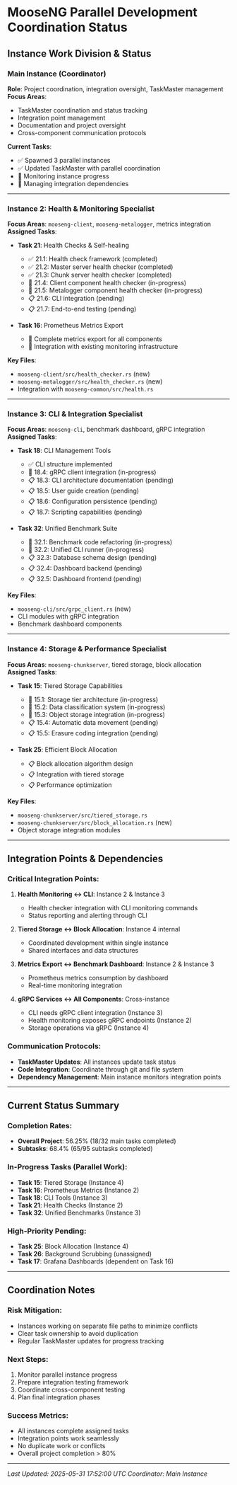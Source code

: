 # MooseNG Parallel Development Coordination Status

## Instance Work Division & Status

### Main Instance (Coordinator)
**Role**: Project coordination, integration oversight, TaskMaster management
**Focus Areas**:
- TaskMaster coordination and status tracking
- Integration point management
- Documentation and project oversight
- Cross-component communication protocols

**Current Tasks**:
- ✅ Spawned 3 parallel instances
- ✅ Updated TaskMaster with parallel coordination
- 🔄 Monitoring instance progress
- 🔄 Managing integration dependencies

---

### Instance 2: Health & Monitoring Specialist
**Focus Areas**: `mooseng-client`, `mooseng-metalogger`, metrics integration
**Assigned Tasks**:
- **Task 21**: Health Checks & Self-healing
  - ✅ 21.1: Health check framework (completed)
  - ✅ 21.2: Master server health checker (completed)  
  - ✅ 21.3: Chunk server health checker (completed)
  - 🔄 21.4: Client component health checker (in-progress)
  - 🔄 21.5: Metalogger component health checker (in-progress)
  - 📋 21.6: CLI integration (pending)
  - 📋 21.7: End-to-end testing (pending)

- **Task 16**: Prometheus Metrics Export
  - 🔄 Complete metrics export for all components
  - 🔄 Integration with existing monitoring infrastructure

**Key Files**:
- `mooseng-client/src/health_checker.rs` (new)
- `mooseng-metalogger/src/health_checker.rs` (new)
- Integration with `mooseng-common/src/health.rs`

---

### Instance 3: CLI & Integration Specialist
**Focus Areas**: `mooseng-cli`, benchmark dashboard, gRPC integration
**Assigned Tasks**:
- **Task 18**: CLI Management Tools
  - ✅ CLI structure implemented
  - 🔄 18.4: gRPC client integration (in-progress)
  - 📋 18.3: CLI architecture documentation (pending)
  - 📋 18.5: User guide creation (pending)
  - 📋 18.6: Configuration persistence (pending)
  - 📋 18.7: Scripting capabilities (pending)

- **Task 32**: Unified Benchmark Suite
  - 🔄 32.1: Benchmark code refactoring (in-progress)
  - 🔄 32.2: Unified CLI runner (in-progress)
  - 📋 32.3: Database schema design (pending)
  - 📋 32.4: Dashboard backend (pending)
  - 📋 32.5: Dashboard frontend (pending)

**Key Files**:
- `mooseng-cli/src/grpc_client.rs` (new)
- CLI modules with gRPC integration
- Benchmark dashboard components

---

### Instance 4: Storage & Performance Specialist
**Focus Areas**: `mooseng-chunkserver`, tiered storage, block allocation
**Assigned Tasks**:
- **Task 15**: Tiered Storage Capabilities
  - 🔄 15.1: Storage tier architecture (in-progress)
  - 🔄 15.2: Data classification system (in-progress)
  - 🔄 15.3: Object storage integration (in-progress)
  - 📋 15.4: Automatic data movement (pending)
  - 📋 15.5: Erasure coding integration (pending)

- **Task 25**: Efficient Block Allocation
  - 📋 Block allocation algorithm design
  - 📋 Integration with tiered storage
  - 📋 Performance optimization

**Key Files**:
- `mooseng-chunkserver/src/tiered_storage.rs`
- `mooseng-chunkserver/src/block_allocation.rs` (new)
- Object storage integration modules

---

## Integration Points & Dependencies

### Critical Integration Points:
1. **Health Monitoring ↔ CLI**: Instance 2 & Instance 3
   - Health checker integration with CLI monitoring commands
   - Status reporting and alerting through CLI

2. **Tiered Storage ↔ Block Allocation**: Instance 4 internal
   - Coordinated development within single instance
   - Shared interfaces and data structures

3. **Metrics Export ↔ Benchmark Dashboard**: Instance 2 & Instance 3
   - Prometheus metrics consumption by dashboard
   - Real-time monitoring integration

4. **gRPC Services ↔ All Components**: Cross-instance
   - CLI needs gRPC client integration (Instance 3)
   - Health monitoring exposes gRPC endpoints (Instance 2)
   - Storage operations via gRPC (Instance 4)

### Communication Protocols:
- **TaskMaster Updates**: All instances update task status
- **Code Integration**: Coordinate through git and file system
- **Dependency Management**: Main instance monitors integration points

---

## Current Status Summary

### Completion Rates:
- **Overall Project**: 56.25% (18/32 main tasks completed)
- **Subtasks**: 68.4% (65/95 subtasks completed)

### In-Progress Tasks (Parallel Work):
- **Task 15**: Tiered Storage (Instance 4)
- **Task 16**: Prometheus Metrics (Instance 2)  
- **Task 18**: CLI Tools (Instance 3)
- **Task 21**: Health Checks (Instance 2)
- **Task 32**: Unified Benchmarks (Instance 3)

### High-Priority Pending:
- **Task 25**: Block Allocation (Instance 4)
- **Task 26**: Background Scrubbing (unassigned)
- **Task 17**: Grafana Dashboards (dependent on Task 16)

---

## Coordination Notes

### Risk Mitigation:
- Instances working on separate file paths to minimize conflicts
- Clear task ownership to avoid duplication
- Regular TaskMaster updates for progress tracking

### Next Steps:
1. Monitor parallel instance progress
2. Prepare integration testing framework
3. Coordinate cross-component testing
4. Plan final integration phases

### Success Metrics:
- All instances complete assigned tasks
- Integration points work seamlessly
- No duplicate work or conflicts
- Overall project completion > 80%

---

*Last Updated: 2025-05-31 17:52:00 UTC*
*Coordinator: Main Instance*
